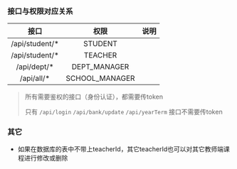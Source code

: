 ### 接口与权限对应关系

|      接口      |      权限      | 说明 |
| :------------: | :------------: | :--: |
| /api/student/* |    STUDENT     |      |
| /api/student/* |    TEACHER     |      |
|  /api/dept/*   |  DEPT_MANAGER  |      |
|   /api/all/*   | SCHOOL_MANAGER |      |

> 所有需要鉴权的接口（身份认证），都需要传token
>
> 只有 `/api/login` `/api/bank/update`  `/api/yearTerm` 接口不需要传token 

### 其它
- 如果在数据库的表中不带上teacherId，其它teacherId也可以对其它教师端课程进行修改或删除
